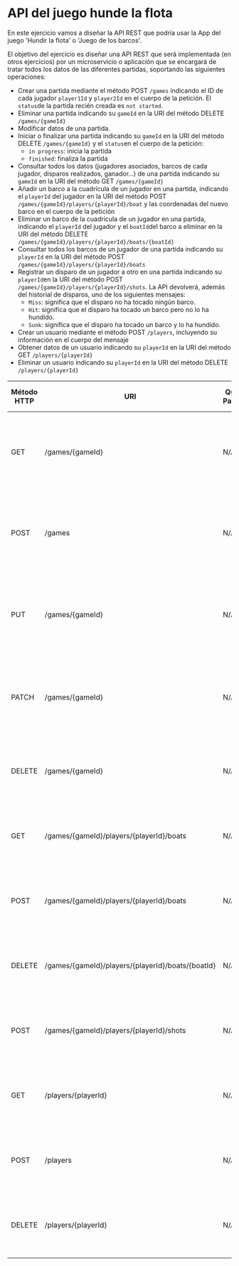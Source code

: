 # API del juego hunde la flota

En este ejercicio vamos a diseñar la API REST que podría usar la App del juego 'Hundir la flota' o 'Juego de los
barcos'.

El objetivo del ejercicio es diseñar una API REST que será implementada (en otros ejercicios) por un microservicio o
aplicación que se encargará de tratar todos los datos de las diferentes partidas, soportando las siguientes operaciones:

- Crear una partida mediante el método POST `/games` indicando el ID de cada jugador `player1Id` y `player2Id` en el
  cuerpo de la petición. El `status`de la partida recién creada es `not started`.
- Eliminar una partida indicando su `gameId` en la URI del método DELETE `/games/{gameId}`
- Modificar datos de una partida.
- Iniciar o finalizar una partida indicando su `gameId` en la URI del método DELETE `/games/{gameId}` y el `status`en el
  cuerpo de la petición:
    - `in progress`: inicia la partida
    - `finished`: finaliza la partida
- Consultar todos los datos (jugadores asociados, barcos de cada jugador, disparos realizados, ganador...) de una
  partida indicando su `gameId` en la URI del método GET `/games/{gameId}`
- Añadir un barco a la cuadrícula de un jugador en una partida, indicando el `playerId` del jugador en la URI del método
  POST `/games/{gameId}/players/{playerId}/boat` y las coordenadas del nuevo barco en el cuerpo de la petición
- Eliminar un barco de la cuadrícula de un jugador en una partida, indicando el `playerId` del jugador y el `boatId`del
  barco a eliminar en la URI del método DELETE `/games/{gameId}/players/{playerId}/boats/{boatId}`
- Consultar todos los barcos de un jugador de una partida indicando su `playerId` en la URI del método
  POST `/games/{gameId}/players/{playerId}/boats`
- Registrar un disparo de un jugador a otro en una partida indicando su `playerId`en la URI del método
  POST `/games/{gameId}/players/{playerId}/shots`. La API devolverá, además del historial de disparos, uno de los
  siguientes mensajes:
  - `Miss`: significa que el disparo no ha tocado ningún barco.
  - `Hit`: significa que el disparo ha tocado un barco pero no lo ha hundido.
  - `Sunk`: significa que el disparo ha tocado un barco y lo ha hundido.
- Crear un usuario mediante el método POST `/players`, incluyendo su información en el cuerpo del mensaje
- Obtener datos de un usuario indicando su `playerId` en la URI del método GET `/players/{playerId}`
- Eliminar un usuario indicando su `playerId` en la URI del método DELETE `/players/{playerId}`

| Método HTTP | URI                                               | Query Params | Cuerpo de la Petición                                                       | Cuerpo de la Respuesta                                                                                                                                                       | Códigos de Respuesta                                                       |
|-------------|---------------------------------------------------|--------------|-----------------------------------------------------------------------------|------------------------------------------------------------------------------------------------------------------------------------------------------------------------------|----------------------------------------------------------------------------|
| GET         | /games/{gameId}                                   | N/A          | N/A                                                                         | `{"gameId": 1, "player1": {"id": "jmelero", "boats": [], "shots": []}, "player2": {"id": "jasicilia", "boats":[],  "shots": []}, "status": "not started", "winner": null}`   | 200 OK<br/>204 No Content<br/>500 Internal Server Error                    |
| POST        | /games                                            | N/A          | `{"player1Id": "mabarcelona", "player2Id": "lgarcia"}`                      | `{"gameId": 2, "player1": {"id": "mabarcelona", "boats": [], "shots": []}, "player2": {"id": "lgarcia", "boats":[],  "shots": []}, "status": "not started", "winner": null}` | 200 OK<br/>400 Bad Request<br/>500 Internal Server Error                   |
| PUT         | /games/{gameId}                                   | N/A          | `{"player1Id": "jrbermejo", "player2Id": "sroca", "status": "in progress"}` | `{"gameId": 1, "player1": {"id": "jrbermejo", "boats": [], "shots": []}, "player2": {"id": "sroca", "boats":[],  "shots": []}, "status": "in progress", "winner": null}`     | 200 OK<br/>400 Bad Request<br/>404 Not Found<br/>500 Internal Server Error |
| PATCH       | /games/{gameId}                                   | N/A          | `{"status": "in progress"}`                                                 | `{"gameId": 2, "player1": {"id": "mabarcelona", "boats": [], "shots": []}, "player2": {"id": "lgarcia", "boats": [], "shots": []}, "status": "in progress", "winner": null}` | 200 OK<br/>400 Bad Request<br/>404 Not Found<br/>500 Internal Server Error |
| DELETE      | /games/{gameId}                                   | N/A          | N/A                                                                         | `{"message": "Game deleted"}`                                                                                                                                                | 200 OK<br/>404 Not Found<br/>500 Internal Server Error                     |
| GET         | /games/{gameId}/players/{playerId}/boats          | N/A          | N/A                                                                         | `{"boats": [{"id": 1, "coord": [[1, 1], [1, 2], [1, 3]]}, {"id": 2, "coord": [[4, 6], [5, 6]]}}`                                                                             | 200 OK<br/>204 No Content<br/>500 Internal Server Error                    |
| POST        | /games/{gameId}/players/{playerId}/boats          | N/A          | `{"coord": [[2, 3], [3, 3], [4, 3], [5, 3]]}`                               | `{"boats": [{"id": 1, "coord": [[1, 1], [1, 2], [1, 3]]}, {"id": 2, "coord": [[4, 6], [5, 6]]}, {"id": 3, "coord": [[2, 3], [3, 3], [4, 3], [5, 3]]]}}`                      | 200 OK<br/>400 Bad Request<br/>500 Internal Server Error                   |
| DELETE      | /games/{gameId}/players/{playerId}/boats/{boatId} | N/A          | N/A                                                                         | `{"message": "Boat deleted"}`                                                                                                                                                | 200 OK<br/>404 Not Found<br/>500 Internal Server Error                     |
| POST        | /games/{gameId}/players/{playerId}/shots          | N/A          | `{"coord": [2, 3]}`                                                         | `{"message": "Hit", "shots": [[5, 5], [2, 3]]}`                                                                                                                              | 200 OK<br/>400 Bad Request<br/>500 Internal Server Error                   |
| GET         | /players/{playerId}                               | N/A          | N/A                                                                         | `{"id": "jmelero", "email": "player1@email.com", "totalGames": 5, "totalWins": 3}`                                                                                           | 200 OK<br/>204 No Content<br/>500 Internal Server Error                    |
| POST        | /players                                          | N/A          | `{"id": "sroca", "email": "player2@email.com"}`                             | `{"id": "sroca", "email": "player2@email.com", "totalGames": 0, "totalWins": 0}`                                                                                             | 200 OK<br/>400 Bad Request<br/>500 Internal Server Error                   |
| DELETE      | /players/{playerId}                               | N/A          | N/A                                                                         | `{"message": "Player deleted"}`                                                                                                                                              | 200 OK<br/>404 Not Found<br/>500 Internal Server Error                     |

